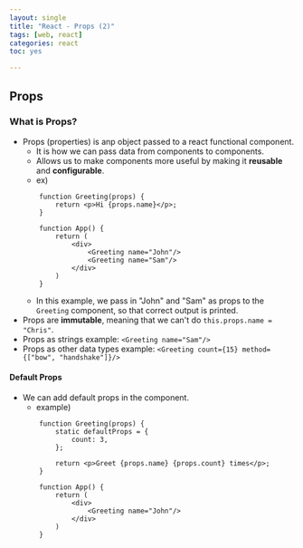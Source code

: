 ```yaml
---
layout: single
title: "React - Props (2)"
tags: [web, react]
categories: react
toc: yes

---
```


## Props

### What is Props?
- Props (properties) is anp object passed to a react functional component.
    - It is how we can pass data from components to components.
    - Allows us to make components more useful by making it **reusable** and **configurable**.
    - ex) 
    ```
        function Greeting(props) {
            return <p>Hi {props.name}</p>;
        }

        function App() {
            return (
                <div>
                    <Greeting name="John"/>
                    <Greeting name="Sam"/>
                </div>
            )
        }
    ```
    - In this example, we pass in "John" and "Sam" as props to the `Greeting` component, so that correct output is printed. 
- Props are **immutable**, meaning that we can't do `this.props.name = "Chris"`.
- Props as strings example: `<Greeting name="Sam"/>`
- Props as other data types example: `<Greeting count={15} method={["bow", "handshake"]}/>`

#### Default Props
- We can add default props in the component.
    - example)
    ```
        function Greeting(props) {
            static defaultProps = {
                count: 3,
            };

            return <p>Greet {props.name} {props.count} times</p>;
        }

        function App() {
            return (
                <div>
                    <Greeting name="John"/>
                </div>
            )
        }    
    ```
